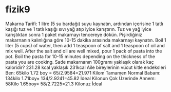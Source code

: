# fizik9
Makarna Tarifi:
1 litre (5 su bardağı) suyu kaynatın, ardından içerisine 1 tatlı kaşığı tuz ve 1 tatlı kaşığı sıvı yağ atıp iyice karıştırın. Tuz ve yağ iyice karıştıktan sonra 1 paket makarnayı tencereye dökün. Pişirdiğiniz makarnanın kalınlığına göre 10-15 dakika arasında makarnayı kaynatın.
Boil 1 liter (5 cups) of water, then add 1 teaspoon of salt and 1 teaspoon of oil and mix well. After the salt and oil are well mixed, pour 1 pack of pasta into the pot. Boil the pasta for 10-15 minutes depending on the thickness of the pasta you are cooking.
Sade makarnanın 100gramı yaklaşık olarak kaç kaloridir?
231.28 kcal yaklaşık 231kcal
Aile bireylerinin vücut kitle endeksleri
Ben: 65kilo 1.72 boy = 65/2.9584=21.971 Kilom Tamamen Normal
Babam: 134kilo 1.71boy= 134/2.9241=45.82 İdeal Kilonun Çok Üzerinde
Annem: 58Kilo 1.65boy= 58/2.7225=21.3 Kilonuz İdeal
